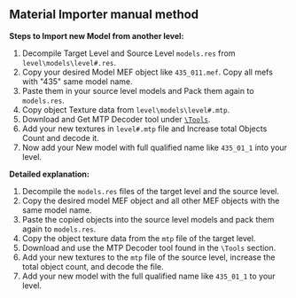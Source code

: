 ## Material Importer manual method

**Steps to Import new Model from another level:**

1. Decompile Target Level and Source Level `models.res` from `level\models\level#.res`.
2. Copy your desired Model MEF object like `435_011.mef`. Copy all mefs with "435" same model name.
3. Paste them in your source level models and Pack them again to `models.res`.
4. Copy object Texture data from `level\models\level#.mtp`.
5. Download and Get MTP Decoder tool under [`\Tools`](https://github.com/IGI-Research/IGIEditor/tree/master/Tools).
6. Add your new textures in `level#.mtp` file and Increase total Objects Count and decode it.
7. Now add your New model with full qualified name like `435_01_1` into your level.

**Detailed explanation:**

1. Decompile the `models.res` files of the target level and the source level.
2. Copy the desired model MEF object and all other MEF objects with the same model name.
3. Paste the copied objects into the source level models and pack them again to `models.res`.
4. Copy the object texture data from the `mtp` file of the target level.
5. Download and use the MTP Decoder tool found in the `\Tools` section.
6. Add your new textures to the `mtp` file of the source level, increase the total object count, and decode the file.
7. Add your new model with the full qualified name like `435_01_1` to your level.
